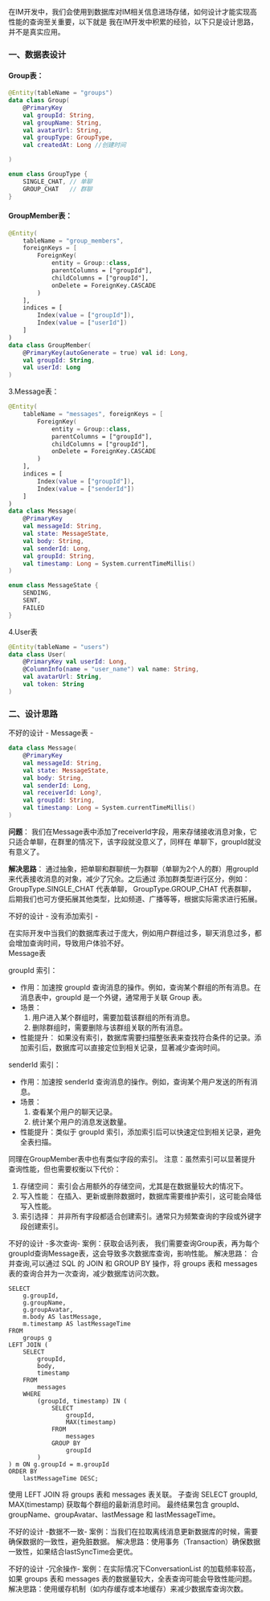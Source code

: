 在IM开发中，我们会使用到数据库对IM相关信息进场存储，如何设计才能实现高性能的查询至关重要，以下就是
我在IM开发中积累的经验，以下只是设计思路，并不是真实应用。


### 一、数据表设计

#### Group表：

```kotlin
@Entity(tableName = "groups")
data class Group(
    @PrimaryKey
    val groupId: String,
    val groupName: String,
    val avatarUrl: String,
    val groupType: GroupType,
    val createdAt: Long //创建时间

)

enum class GroupType {
    SINGLE_CHAT, // 单聊
    GROUP_CHAT   // 群聊
}

```

#### GroupMember表：

```kotlin
@Entity(
    tableName = "group_members",
    foreignKeys = [
        ForeignKey(
            entity = Group::class,
            parentColumns = ["groupId"],
            childColumns = ["groupId"],
            onDelete = ForeignKey.CASCADE
        )
    ],
    indices = [
        Index(value = ["groupId"]),
        Index(value = ["userId"])
    ]
)
data class GroupMember(
    @PrimaryKey(autoGenerate = true) val id: Long,
    val groupId: String,
    val userId: Long
)
```

3.Message表：

```kotlin
@Entity(
    tableName = "messages", foreignKeys = [
        ForeignKey(
            entity = Group::class,
            parentColumns = ["groupId"],
            childColumns = ["groupId"],
            onDelete = ForeignKey.CASCADE
        )
    ],
    indices = [
        Index(value = ["groupId"]),
        Index(value = ["senderId"])
    ]
)
data class Message(
    @PrimaryKey
    val messageId: String,
    val state: MessageState,
    val body: String,
    val senderId: Long,
    val groupId: String,
    val timestamp: Long = System.currentTimeMillis()
)

enum class MessageState {
    SENDING,
    SENT,
    FAILED
}
```

4.User表

```kotlin
@Entity(tableName = "users")
data class User(
    @PrimaryKey val userId: Long,
    @ColumnInfo(name = "user_name") val name: String,
    val avatarUrl: String,
    val token: String
)
```

### 二、设计思路

不好的设计 - Message表 -

```kotlin
data class Message(
    @PrimaryKey
    val messageId: String,
    val state: MessageState,
    val body: String,
    val senderId: Long,
    val receiverId: Long?,
    val groupId: String,
    val timestamp: Long = System.currentTimeMillis()
)
```

**问题**： 我们在Message表中添加了receiverId字段，用来存储接收消息对象，它只适合单聊，在群里的情况下，该字段就没意义了，同样在
单聊下，groupId就没有意义了。

**解决思路**： 通过抽象，把单聊和群聊统一为群聊（单聊为2个人的群）用groupId来代表接收消息的对象，减少了冗余。之后通过
添加群类型进行区分，例如：GroupType.SINGLE_CHAT 代表单聊，
GroupType.GROUP_CHAT 代表群聊，后期我们也可方便拓展其他类型，比如频道、广播等等，根据实际需求进行拓展。

不好的设计 - 没有添加索引 -

在实际开发中当我们的数据库表过于庞大，例如用户群组过多，聊天消息过多，都会增加查询时间，导致用户体验不好。    
Message表     

groupId 索引：     
- 作用：加速按 groupId 查询消息的操作。例如，查询某个群组的所有消息。在消息表中，groupId 是一个外键，通常用于关联 Group 表。   
- 场景：       
  1. 用户进入某个群组时，需要加载该群组的所有消息。   
  2. 删除群组时，需要删除与该群组关联的所有消息。        
- 性能提升： 如果没有索引，数据库需要扫描整张表来查找符合条件的记录。添加索引后，数据库可以直接定位到相关记录，显著减少查询时间。   

senderId 索引：            
- 作用：加速按 senderId 查询消息的操作。例如，查询某个用户发送的所有消息。            
- 场景：           
  1. 查看某个用户的聊天记录。      
  2. 统计某个用户的消息发送数量。
- 性能提升：类似于 groupId 索引，添加索引后可以快速定位到相关记录，避免全表扫描。    

同理在GroupMember表中也有类似字段的索引。
注意：虽然索引可以显著提升查询性能，但也需要权衡以下代价：

1. 存储空间：
   索引会占用额外的存储空间，尤其是在数据量较大的情况下。
2. 写入性能：
   在插入、更新或删除数据时，数据库需要维护索引，这可能会降低写入性能。
3. 索引选择：
   并非所有字段都适合创建索引。通常只为频繁查询的字段或外键字段创建索引。

不好的设计 -多次查询-
案例：获取会话列表， 我们需要查询Group表，再为每个groupId查询Message表，这会导致多次数据库查询，影响性能。
解决思路： 合并查询,可以通过 SQL 的 JOIN 和 GROUP BY 操作，将 groups 表和 messages 表的查询合并为一次查询，减少数据库访问次数。
```
SELECT 
    g.groupId, 
    g.groupName, 
    g.groupAvatar, 
    m.body AS lastMessage, 
    m.timestamp AS lastMessageTime
FROM 
    groups g
LEFT JOIN (
    SELECT 
        groupId, 
        body, 
        timestamp
    FROM 
        messages
    WHERE 
        (groupId, timestamp) IN (
            SELECT 
                groupId, 
                MAX(timestamp)
            FROM 
                messages
            GROUP BY 
                groupId
        )
) m ON g.groupId = m.groupId
ORDER BY 
    lastMessageTime DESC;

```
使用 LEFT JOIN 将 groups 表和 messages 表关联。
子查询 SELECT groupId, MAX(timestamp) 获取每个群组的最新消息时间。
最终结果包含 groupId、groupName、groupAvatar、lastMessage 和 lastMessageTime。

不好的设计 -数据不一致-
案例：当我们在拉取离线消息更新数据库的时候，需要确保数据的一致性，避免脏数据。
解决思路：使用事务（Transaction）确保数据一致性，如果结合lastSyncTime会更优。

不好的设计 -冗余操作-
案例：在实际情况下ConversationList 的加载频率较高，如果 groups 表和 messages 表的数据量较大，全表查询可能会导致性能问题。
解决思路：使用缓存机制（如内存缓存或本地缓存）来减少数据库查询次数。




